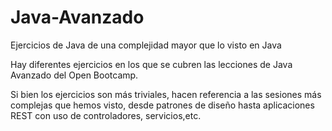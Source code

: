 # Java-Avanzado
Ejercicios de Java de una complejidad mayor que lo visto en Java

Hay diferentes ejercicios en los que se cubren las lecciones de Java Avanzado del Open Bootcamp.

Si bien los ejercicios son más triviales, hacen referencia a las sesiones más complejas que hemos visto, desde patrones de diseño hasta aplicaciones REST con uso de controladores, servicios,etc.
